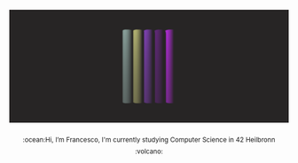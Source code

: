![](./img/template3_github.png)
<p align="center"> <sub> :ocean:Hi, I’m Francesco, I'm currently studying Computer Science in 42 Heilbronn :volcano:</sub></p>
